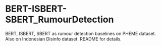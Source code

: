 # BERT-ISBERT-SBERT_RumourDetection
BERT, ISBERT, SBERT as rumour detection baselines on PHEME dataset. Also on Indonesian Disinfo dataset.  README for details.
